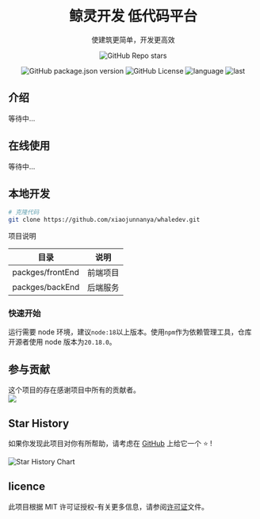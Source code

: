 <div align="center">

# 鲸灵开发 低代码平台

使建筑更简单，开发更高效

</div>

<div align="center">

![GitHub Repo stars](https://img.shields.io/github/stars/xiaojunnanya/whaledev)

![GitHub package.json version](https://img.shields.io/github/package-json/v/xiaojunnanya/whaledev)
![GitHub License](https://img.shields.io/github/license/xiaojunnanya/whaledev)
![language](https://img.shields.io/github/languages/top/xiaojunnanya/whaledev)
![last](https://img.shields.io/github/last-commit/xiaojunnanya/whaledev.svg)

</div>

## 介绍

等待中...

## 在线使用

等待中...

## 本地开发

```bash
# 克隆代码
git clone https://github.com/xiaojunnanya/whaledev.git
```

项目说明

| 目录             | 说明     |
| ---------------- | -------- |
| packges/frontEnd | 前端项目 |
| packges/backEnd  | 后端服务 |

### 快速开始

运行需要 node 环境，建议`node:18`以上版本。使用`npm`作为依赖管理工具，仓库开源者使用 node 版本为`20.18.0`。

## 参与贡献

这个项目的存在感谢项目中所有的贡献者。
<br/>
<a href="https://github.com/xiaojunnanya/whaledev/graphs/contributors" target="_blank">
<img src="https://contrib.rocks/image?repo=xiaojunnanya/whaledev">
</a>

## Star History

如果你发现此项目对你有所帮助，请考虑在 [GitHub](https://github.com/xiaojunnanya/whaledev) 上给它一个 ⭐️ !

<img alt="Star History Chart" src="https://api.star-history.com/svg?repos=xiaojunnanya/whaledev&type=Date" />
</picture>
</a>

## licence

此项目根据 MIT 许可证授权-有关更多信息，请参阅[许可证](./LICENSE)文件。
